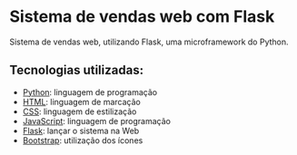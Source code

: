 # Sistema de vendas web com Flask

Sistema de vendas web, utilizando Flask, uma microframework do Python. 

## Tecnologias utilizadas:

* [Python](https://www.python.org/): linguagem de programação
* [HTML](https://developer.mozilla.org/pt-BR/docs/Web/HTML): linguagem de marcação
* [CSS](https://developer.mozilla.org/pt-BR/docs/Web/CSS): linguagem de estilização
* [JavaScript](https://www.javascript.com/): linguagem de programação
* [Flask](https://flask.palletsprojects.com/en/2.3.x/): lançar o sistema na Web
* [Bootstrap](https://getbootstrap.com/): utilização dos ícones
